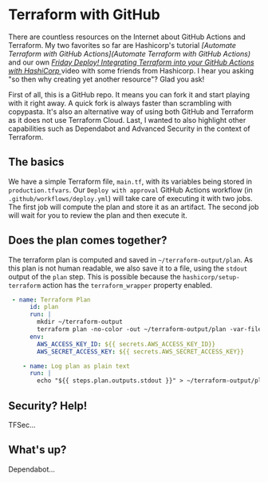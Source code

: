 # Terraform with GitHub

There are countless resources on the Internet about GitHub Actions and Terraform. My two favorites so far are Hashicorp's tutorial *[Automate Terraform with GitHub Actions](Automate Terraform with GitHub Actions)* and our own *[Friday Deploy! Integrating Terraform into your GitHub Actions with HashiCorp ](https://www.youtube.com/watch?v=RcDePXkRHdw)* video with some friends from Hashicorp. I hear you asking "so then why creating yet another resource"? Glad you ask! 

First of all, this is a GitHub repo. It means you can fork it and start playing with it right away. A quick fork is always faster than scrambling with copypasta. It's also an alternative way of using both GitHub and Terraform as it does not use Terraform Cloud. Last, I wanted to also highlight other capabilities such as Dependabot and Advanced Security in the context of Terraform. 

## The basics

We have a simple Terraform file, `main.tf`, with its variables being stored in `production.tfvars`. Our `Deploy with approval` GitHub Actions workflow (in `.github/workflows/deploy.yml`) will take care of executing it with two jobs. The first job will compute the plan and store it as an artifact. The second job will wait for you to review the plan and then execute it. 

## Does the plan comes together? 

The terraform plan is computed and saved in `~/terraform-output/plan`. As this plan is not human readable, we also save it to a file, using the `stdout` output of the `plan` step. This is possible because the `hashicorp/setup-terraform` action has the `terraform_wrapper` property enabled. 

```yaml
 - name: Terraform Plan
      id: plan
      run: |
        mkdir ~/terraform-output
        terraform plan -no-color -out ~/terraform-output/plan -var-file="production.tfvars"
      env:
        AWS_ACCESS_KEY_ID: ${{ secrets.AWS_ACCESS_KEY_ID}}
        AWS_SECRET_ACCESS_KEY: ${{ secrets.AWS_SECRET_ACCESS_KEY}} 

    - name: Log plan as plain text
      run: | 
        echo "${{ steps.plan.outputs.stdout }}" > ~/terraform-output/plan.txt
```
## Security? Help! 

TFSec... 

## What's up? 

Dependabot... 